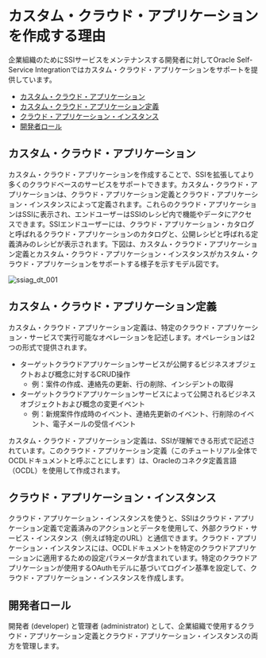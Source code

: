 # カスタム・クラウド・アプリケーションを作成する理由

企業組織のためにSSIサービスをメンテナンスする開発者に対してOracle Self-Service Integrationではカスタム・クラウド・アプリケーションをサポートを提供しています。

- [カスタム・クラウド・アプリケーション](#カスタムクラウドアプリケーション)
- [カスタム・クラウド・アプリケーション定義](#カスタムクラウドアプリケーション定義)
- [クラウド・アプリケーション・インスタンス](#クラウドアプリケーションインスタンス)
- [開発者ロール](#開発者ロール)

## カスタム・クラウド・アプリケーション

カスタム・クラウド・アプリケーションを作成することで、SSIを拡張してより多くのクラウドベースのサービスをサポートできます。カスタム・クラウド・アプリケーションは、クラウド・アプリケーション定義とクラウド・アプリケーション・インスタンスによって定義されます。これらのクラウド・アプリケーションはSSIに表示され、エンドユーザーはSSIのレシピ内で機能やデータにアクセスできます。SSIエンドユーザーには、クラウド・アプリケーション・カタログと呼ばれるクラウド・アプリケーションのカタログと、公開レシピと呼ばれる定義済みのレシピが表示されます。下図は、カスタム・クラウド・アプリケーション定義とカスタム・クラウド・アプリケーション・インスタンスがカスタム・クラウド・アプリケーションをサポートする様子を示すモデル図です。

![ssiag_dt_001](https://docs.oracle.com/en/cloud/paas/self-service-integration-cloud/ssiag/img/ssiag_dt_001.png)

## カスタム・クラウド・アプリケーション定義

カスタム・クラウド・アプリケーション定義は、特定のクラウド・アプリケーション・サービスで実行可能なオペレーションを記述します。オペレーションは2つの形式で提供されます。

- ターゲットクラウドアプリケーションサービスが公開するビジネスオブジェクトおよび概念に対するCRUD操作
  - 例：案件の作成、連絡先の更新、行の削除、インシデントの取得
- ターゲットクラウドアプリケーションサービスによって公開されるビジネスオブジェクトおよび概念の変更イベント
  - 例：新規案件作成時のイベント、連絡先更新のイベント、行削除のイベント、電子メールの受信イベント

カスタム・クラウド・アプリケーション定義は、SSIが理解できる形式で記述されています。このクラウド・アプリケーション定義（このチュートリアル全体でOCDLドキュメントと呼ぶことにします）は、Oracleのコネクタ定義言語（OCDL）を使用して作成されます。

## クラウド・アプリケーション・インスタンス

クラウド・アプリケーション・インスタンスを使うと、SSIはクラウド・アプリケーション定義で定義済みのアクションとデータを使用して、外部クラウド・サービス・インスタンス（例えば特定のURL）と通信できます。クラウド・アプリケーション・インスタンスには、OCDLドキュメントを特定のクラウドアプリケーションに適用するための設定パラメータが含まれています。特定のクラウドアプリケーションが使用するOAuthモデルに基づいてログイン基準を設定して、クラウド・アプリケーション・インスタンスを作成します。

## 開発者ロール

開発者 (developer) と管理者 (administrator) として、企業組織で使用するクラウド・アプリケーション定義とクラウド・アプリケーション・インスタンスの両方を管理します。
